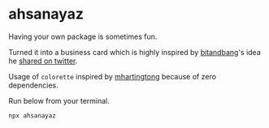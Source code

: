 # ahsanayaz

Having your own package is sometimes fun.

Turned it into a business card which is highly inspired by [bitandbang](https://twitter.com/bitandbang)'s idea he [shared on twitter](https://twitter.com/bitandbang/status/1075473070368919552).

Usage of `colorette` inspired by [mhartingtong](https://github.com/mhartington) because of zero dependencies.

Run below from your terminal.
```bash
npx ahsanayaz
```